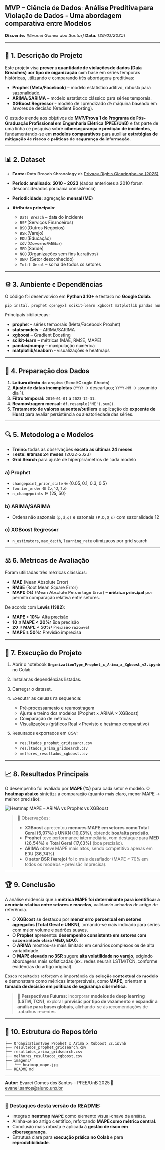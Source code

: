 
## MVP – Ciência de Dados: Análise Preditiva para Violação de Dados - Uma abordagem comparativa entre Modelos

**Discente:** *\[[Evanei Gomes dos Santos]*
**Data:** *\[28/09/2025]*


---

## 📌 1. Descrição do Projeto

Este projeto visa **prever a quantidade de violações de dados (Data Breaches) por tipo de organização** com base em séries temporais históricas, utilizando e comparando três abordagens preditivas:

* **Prophet (Meta/Facebook)** – modelo estatístico aditivo, robusto para sazonalidade.
* **ARIMA/SARIMA** – modelo estatístico clássico para séries temporais.
* **XGBoost Regressor** – modelo de aprendizado de máquina baseado em árvores de decisão (Gradient Boosting).

O estudo atende aos objetivos do **MVP/Prova 1 do Programa de Pós-Graduação Profissional em Engenharia Elétrica (PPEE/UnB)** e faz parte de uma linha de pesquisa sobre **cibersegurança e predição de incidentes**, fundamentando-se em **modelos comparativos** para auxiliar **estratégias de mitigação de riscos e políticas de segurança da informação**.

---

## 📊 2. Dataset

* **Fonte:** Data Breach Chronology da [Privacy Rights Clearinghouse (2025)](https://privacyrights.org) 
* **Período analisado:** **2010 – 2023** (dados anteriores a 2010 foram desconsiderados por baixa consistência)
* **Periodicidade:** agregação **mensal (ME)**
* **Atributos principais:**

  * `Date Breach` – data do incidente
  * `BSF` (Serviços Financeiros)
  * `BSO` (Outros Negócios)
  * `BSR` (Varejo)
  * `EDU` (Educação)
  * `GOV` (Governo/Militar)
  * `MED` (Saúde)
  * `NGO` (Organizações sem fins lucrativos)
  * `UNKN` (Setor desconhecido)
  * `Total Geral` – soma de todos os setores

---

## ⚙️ 3. Ambiente e Dependências

O código foi desenvolvido em **Python 3.10+** e testado no **Google Colab**.

```bash
pip install prophet openpyxl scikit-learn xgboost matplotlib pandas numpy seaborn
```

Principais bibliotecas:

* **prophet** – séries temporais (Meta/Facebook Prophet)
* **statsmodels** – ARIMA/SARIMA
* **xgboost** – Gradient Boosting
* **scikit-learn** – métricas (MAE, RMSE, MAPE)
* **pandas/numpy** – manipulação numérica
* **matplotlib/seaborn** – visualizações e heatmaps

---

## 📝 4. Preparação dos Dados

1. **Leitura direta** do arquivo (Excel/Google Sheets).
2. **Ajuste de datas incompletas** (`YYYY` → descartado; `YYYY-MM` → assumido dia 1).
3. **Filtro temporal:** `2010-01-01` a `2023-12-31`.
4. **Reamostragem mensal:** `df.resample('ME').sum()`.
5. **Tratamento de valores ausentes/outliers** e aplicação do **expoente de Hurst** para avaliar persistência ou aleatoriedade das séries.

---

## 🔍 5. Metodologia e Modelos

* **Treino:** todas as observações **exceto as últimas 24 meses**
* **Teste:** **últimas 24 meses** (2022-2023)
* **Grid Search** para ajuste de hiperparâmetros de cada modelo

### a) Prophet

* `changepoint_prior_scale` ∈ {0.05, 0.1, 0.3, 0.5}
* `fourier_order` ∈ {5, 10, 15}
* `n_changepoints` ∈ {25, 50}

### b) ARIMA/SARIMA

* Ordens não sazonais `(p,d,q)` e sazonais `(P,D,Q,s)` com sazonalidade 12

### c) XGBoost Regressor

* `n_estimators`, `max_depth`, `learning_rate` otimizados por grid search

---

## ⚖️ 6. Métricas de Avaliação

Foram utilizadas três métricas clássicas:

* **MAE** (Mean Absolute Error)
* **RMSE** (Root Mean Square Error)
* **MAPE (%)** (Mean Absolute Percentage Error) – **métrica principal** por permitir comparação relativa entre setores.

De acordo com **Lewis (1982)**:

* **MAPE < 10%:** Alta precisão
* **10 ≤ MAPE < 20%:** Boa precisão
* **20 ≤ MAPE < 50%:** Precisão razoável
* **MAPE ≥ 50%:** Previsão imprecisa

---

## 🚀 7. Execução do Projeto

1. Abrir o notebook **`OrganizationType_Prophet_x_Arima_x_Xgboost_v2.ipynb`** no Colab.
2. Instalar as dependências listadas.
3. Carregar o dataset.
4. Executar as células na sequência:

   * Pré-processamento e reamostragem
   * Ajuste e treino dos modelos (Prophet × ARIMA × XGBoost)
   * Comparação de métricas
   * Visualizações (gráficos Real × Previsto e heatmap comparativo)
5. Resultados exportados em CSV:

   * `resultados_prophet_gridsearch.csv`
   * `resultados_arima_gridsearch.csv`
   * `melhores_resultados_xgboost.csv`

---

## 📈 8. Resultados Principais

O desempenho foi avaliado por **MAPE (%)** para cada setor e modelo.
O **heatmap abaixo** sintetiza a comparação (quanto mais claro, menor MAPE → melhor precisão):

![Heatmap MAPE – ARIMA vs Prophet vs XGBoost](./imagens/heatmap_mape.jpg)

> 🔎 Observações:
>
> * **XGBoost** apresentou **menores MAPE em setores como Total Geral (5,97%) e UNKN (10,03%)**, obtendo **boa/alta precisão**.
> * **Prophet** teve performance intermediária, com destaque para **MED (26,54%)** e **Total Geral (17,63%)** (boa precisão).
> * **ARIMA** obteve MAPE mais altos, sendo competitivo apenas em **EDU (36,74%)**.
> * O **setor BSR (Varejo)** foi o mais desafiador (MAPE ≥ 70% em todos os modelos – previsão imprecisa).

---

## 🏆 9. Conclusão

A análise evidencia que **a métrica MAPE foi determinante para identificar a acurácia relativa entre setores e modelos**, validando achados do artigo de referência.

* O **XGBoost** se destacou por **menor erro percentual em setores agregados (Total Geral e UNKN)**, tornando-se mais indicado para séries com maior volume e padrões suaves.
* O **Prophet** apresentou **desempenho consistente em setores com sazonalidade clara (MED, EDU)**.
* O **ARIMA** mostrou-se mais limitado em cenários complexos ou de alta variabilidade.
* O **MAPE elevado no BSR** sugere **alta volatilidade no varejo**, exigindo abordagens mais sofisticadas (ex.: redes neurais LSTM/TCN, conforme evidências do artigo original).

Esses resultados reforçam a importância da **seleção contextual do modelo** e demonstram como métricas interpretáveis, como **MAPE**, orientam a **tomada de decisão em políticas de segurança cibernética**.

> 🔮 **Perspectivas Futuras:** incorporar **modelos de deep learning (LSTM, TCN)**, explorar **previsão por tipo de vazamento** e **expandir a análise para bases globais**, alinhando-se às recomendações de trabalhos recentes.

---

## 📂 10. Estrutura do Repositório

```
├── OrganizationType_Prophet_x_Arima_x_Xgboost_v2.ipynb
├── resultados_prophet_gridsearch.csv
├── resultados_arima_gridsearch.csv
├── melhores_resultados_xgboost.csv
├── imagens/
│   └── heatmap_mape.jpg
└── README.md
```

---

**Autor:** Evanei Gomes dos Santos – PPEE/UnB 2025
📧 [evanei.santos@aluno.unb.br](mailto:evanei.santos@aluno.unb.br)

---

### 🔑 Destaques desta versão do README:

* Integra o **heatmap MAPE** como elemento visual-chave da análise.
* Alinha-se ao artigo científico, reforçando **MAPE como métrica central**.
* Conclusão mais robusta e aplicada à **gestão de risco em cibersegurança**.
* Estrutura clara para **execução prática no Colab** e para **reprodutibilidade**.
